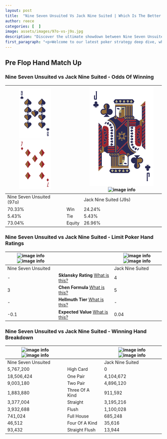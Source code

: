 ```yaml
---
layout: post
title:  "Nine Seven Unsuited Vs Jack Nine Suited | Which Is The Better Hand In Poker? A Complete Guide"
author: reece
categories: [  ]
image: assets/images/97o-vs-j9s.jpg
description: "Discover the ultimate showdown between Nine Seven Unsuited and Jack Nine Suited in poker! Uncover the odds, strategies, and scenarios where one hand triumphs over the other. Get ready to up your poker game with this thrilling analysis."
first_paragraph: "<p>Welcome to our latest poker strategy deep dive, where we're pitting two distinct hands against each other in a high-stakes showdown: Nine Seven Unsuited vs Jack Nine Suited.</p><p>In the dynamic world of poker, every decision counts, and knowing which hand holds the upper hand is key to your success at the table.</p><p>In this article, we'll dissect these two hands, explore the scenarios where one dominates the other, and equip you with the knowledge to make strategic choices that can tip the odds in your favor.</p><p>Get ready to unravel the intriguing dynamics of these poker hands and elevate your game to new heights.</p>"
---
```




[comment]: # (sp0)

## Pre Flop Hand Match Up

<div class="table hand-ratings" markdown="1"> 



### Nine Seven Unsuited vs Jack Nine Suited - Odds Of Winning


    
| ![image info](assets/images/hand1/9.png) ![image info](assets/images/hand1/7o.png) |  | ![image info](assets/images/hand2/J.png) ![image info](assets/images/hand2/9s.png) |
| -------- | -------- | -------- |
| Nine Seven Unsuited (97o) |  | Jack Nine Suited (J9s) |
| 70.33% | Win | 24.24% |
| 5.43% | Tie | 5.43% |
| 73.04% | Equity | 26.96% |




[comment]: # (sp1)



### Nine Seven Unsuited vs Jack Nine Suited - Limit Poker Hand Ratings


    
| ![image info](https://www.riverpairs.com/assets/images/hand1/9.png) ![image info](https://www.riverpairs.com/assets/images/hand1/7o.png) |  | ![image info](https://www.riverpairs.com/assets/images/hand2/J.png) ![image info](https://www.riverpairs.com/assets/images/hand2/9s.png) |
| -------- | -------- | -------- |
| Nine Seven Unsuited |  | Jack Nine Suited |
| - | **Sklansky Rating** [What is this?](/sklansky-rating-explained) | 4 |
| 3 | **Chen Formula** [What is this?](/chen-formula-explained) | 5 |
| - | **Hellmuth Tier** [What is this?](/Hellmuth-tier-explained) | - |
| -0.1 | **Expected Value** [What is this?](/expected-value-explained) | 0.04 |




[comment]: # (sp2)



### Nine Seven Unsuited vs Jack Nine Suited - Winning Hand Breakdown


    
| ![image info](https://www.riverpairs.com/assets/images/hand1/9.png) ![image info](https://www.riverpairs.com/assets/images/hand1/7o.png) |  | ![image info](https://www.riverpairs.com/assets/images/hand2/J.png) ![image info](https://www.riverpairs.com/assets/images/hand2/9s.png) |
| -------- | -------- | -------- |
| Nine Seven Unsuited |  | Jack Nine Suited |
| 5,767,200 | High Card | 0 |
| 18,506,424 | One Pair | 4,104,672 |
| 9,003,180 | Two Pair | 4,896,120 |
| 1,883,880 | Three Of A Kind | 911,592 |
| 3,377,004 | Straight | 3,195,216 |
| 3,932,688 | Flush | 1,100,028 |
| 741,024 | Full House | 685,248 |
| 46,512 | Four Of A Kind | 35,616 |
| 93,432 | Straight Flush | 13,944 |




[comment]: # (sp3)



</div>

[comment]: # (sp4)



[comment]: # (sp5)

